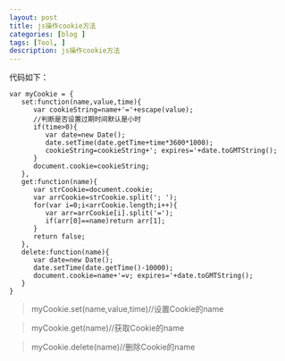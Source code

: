```yaml
---
layout: post
title: js操作cookie方法
categories: [blog ]
tags: [Tool, ]
description: js操作cookie方法
---
```


代码如下：

	var myCookie = {
	   set:function(name,value,time){
	      var cookieString=name+'='+escape(value); 
	      //判断是否设置过期时间默认是小时
	      if(time>0){ 
	         var date=new Date(); 
	         date.setTime(date.getTime+time*3600*1000); 
	         cookieString=cookieString+'; expires='+date.toGMTString(); 
	      } 
	      document.cookie=cookieString; 
	   },
	   get:function(name){
	      var strCookie=document.cookie; 
	      var arrCookie=strCookie.split('; '); 
	      for(var i=0;i<arrCookie.length;i++){ 
	         var arr=arrCookie[i].split('='); 
	         if(arr[0]==name)return arr[1]; 
	      } 
	      return false; 
	   },
	   delete:function(name){
	      var date=new Date(); 
	      date.setTime(date.getTime()-10000); 
	      document.cookie=name+'=v; expires='+date.toGMTString(); 
	   }
	}

> myCookie.set(name,value,time)//设置Cookie的name

> myCookie.get(name)//获取Cookie的name

> myCookie.delete(name)//删除Cookie的name
